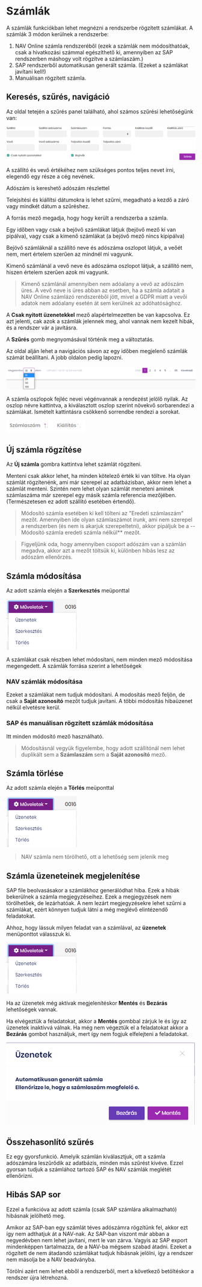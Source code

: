# Számlák

A számlák funkciókban lehet megnézni a rendszerbe rögzített számlákat.
A számlák 3 módon kerülnek a rendszerbe:

1. NAV Online számla rendszeréből (ezek a számlák nem módosíthatóak, csak a hivatkozási számmal egészíthető ki, amennyiben az SAP rendszerben máshogy volt rögzítve a számlaszám.)
2. SAP rendszerből automatikusan generált számla. (Ezeket a számlákat javítani kell!)
3. Manuálisan rögzített számla.

## Keresés, szűrés, navigáció

Az oldal tetején a szűrés panel található, ahol számos szűrési lehetőségünk van:

<img src="images/invoice-filter.png">

A szállító és vevő értékéhez nem szükséges pontos teljes nevet írni, elegendő egy része a cég nevének.

Adószám is kereshető adószám részlettel

Telejsítési és kiállítsi dátumokra is lehet szűrni, megadható a kezdő a záró vagy mindkét dátum a szűréshez.

A forrás mező megadja, hogy hogy került a rendszerba a számla.

Egy időben vagy csak a bejövő számlákat látjuk (bejövő mező ki van pipálva), vagy csak a kimenő számlákat (a bejövő mező nincs kipipálva)

Bejövő számláknál a szállító neve és adószáma oszlopot látjuk, a veőét nem, mert értelem szerűen az mindnél mi vagyunk.

Kimenő számlánál a vevő neve és adószáma oszlopot látjuk, a szállító nem, hiszen értelem szerűen azok mi vagyunk.

> Kimenő számlánál amennyiben nem adóalany a vevő az adószám üres. A vevő neve is üres abban az esetben, ha a számla adatait a NAV Online számlázó rendszeréből jött, mivel a GDPR miatt a vevői adatok nem adóalany esetén át sem kerülnek az adóhatósághoz.

A **Csak nyitott üzenetekkel** mező alapértelmezetten be van kapcsolva. Ez azt jelenti, cak azok a számlák jelennek meg, ahol vannak nem kezelt hibák, és a rendszer vár a javításra.

A **Szűrés** gomb megnyomásával történik meg a változtatás.



Az oldal alján lehet a navigációs sávon az egy időben megjelenő számlák számát beállítani. A jobb oldalon pedig lapozni.

<img src="images/invoice-navigation.png">

A számla oszlopok fejléc nevei végénvannak a rendezést jelölő nyilak. Az oszlop névre kattintva, a kiválasztott oszlop szerint növekvő sorbarendezi a számlákat. Ismételt kattintásra csökkenő sorrendbe rendezi a sorokat.

<img src="images/invoice-sorting.png">

## Új számla rögzítése

Az **Új számla** gombra kattintva lehet számlát rögzíteni.

Menteni csak akkor lehet, ha minden kötelező érték ki van töltve.
Ha olyan számlát rögzítenénk, ami már szerepel az adatbázisban, akkor nem lehet a számlát menteni. Szintén nem lehet olyan számlát meneteni aminek számlaszáma már szerepel egy másik számla referencia mezőjében. (Természetesen ez adott szállító esetében értendő).

> Módosító számla esetében ki kell tölteni az "Eredeti számlaszám" mezőt. Amennyiben ide olyan számlaszámot írunk, ami nem szerepel a rendszerben (és nem is akarjuk szerepeltetni), akkor pipáljuk be a --Módosító számla eredeti számla nélkül** mezőt.

> Figyeljünk oda, hogy amennyiben csoport adószám van a számlán megadva, akkor azt a mezőt töltsük ki, különben hibás lesz az adószám ellenőrzés.

## Számla módosítása

Az adott számla elején a **Szerkesztés** meüponttal

<img src="images/invoice-edit.png">

A számlákat csak részben lehet módosítani, nem minden mező módosítása megengedett. A számlák forrása szerint a lehetőségek

### NAV számlák módosítása

Ezeket a számlákat nem tudjuk módosítani. A modosítás mező feljön, de csak a **Saját azonosító** mezőt tudjuk javítani. A többi módosítás hibaüzenet nélkül elvetésre kerül.

### SAP és manuálisan rögzített számlák módosítása

Itt minden módosító mező használható.

> Módosításnál vegyük figyelembe, hogy adott szállítónál nem lehet duplikált sem a **Számlaszám** sem a **Saját azonosító** mező.

## Számla törlése

Az adott számla elején a **Törlés** meüponttal

<img src="images/invoice-edit.png">

> NAV számla nem törölhető, ott a lehetőség sem jelenik meg

## Számla üzeneteinek megjelenítése

SAP file beolvasásakor a számlákhoz generálódhat hiba. Ezek a hibák bekerülnek a számla megjegyzéseihez. Ezek a megjegyzések nem törölhetőek, de lezárhatóak.
A nem lezárt megjegyzésekre lehet szűrni a számlákat, ezért könnyen tudjuk látni a még meglévő elintézendő feladatokat.

Ahhoz, hogy lássuk milyen feladat van a számlával, az **üzenetek** menüponttot válasszuk ki.

<img src="images/invoice-edit.png">

Ha az üzenetek még aktívak megjelenítéskor **Mentés** és **Bezárás** lehetőségek vannak.

Ha elvégeztük a feladatokat, akkor a **Mentés** gombbal zárjuk le és így az üzenetek inaktívvá válnak.
Ha még nem végeztük el a feladatokat akkor a **Bezárás** gombot használjuk, mert így nem fogjuk elfelejteni a feladatokat.

<img src="images/invoice-messages.png">

## Összehasonlító szűrés

Ez egy gyorsfunkció. Amelyik számlán kiválasztjuk, ott a számla adószámára leszűrődik az adatbázis, minden más szűrést kivéve. Ezzel gyorsan tudjuk a számlához tartozó SAP és NAV számlák meglétét ellenőrizni.

## Hibás SAP sor

Ezzel a funkcióva az adott számla (csak SAP számlára alkalmazható) hibásnak jelölhető meg.

Amikor az SAP-ban egy számlát téves adószámra rögzítünk fel, akkor ezt így nem adthatjuk át a NAV-nak. Az SAP-ban viszont már abban a negyedévben nem lehet javítani, mert le van zárva. Vagyis az SAP export mindenképpen tartalmazza, de a NAV-ba mégsem szabad átadni. Ezeket a rögzített de nem átadandó számlákat tudjuk hibásnak jelölni, így a rendszer nem másolja be a NAV beadványba.

Törölni azért nem lehet ebből a rendszerből, mert a következő betöltéskor a rendszer újra létrehozná.


